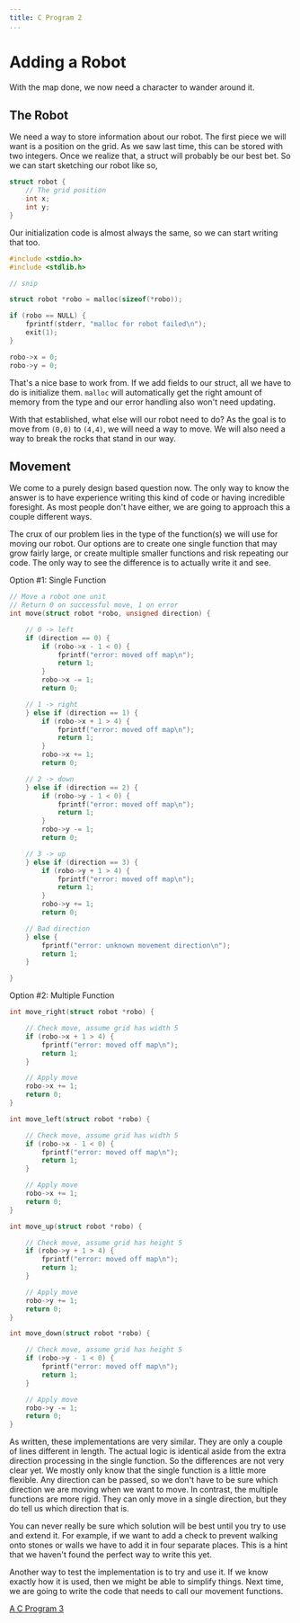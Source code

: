 ```yaml
---
title: C Program 2
...
```


# Adding a Robot

With the map done, we now need a character to wander around it.

## The Robot

We need a way to store information about our robot. The first piece we will
want is a position on the grid. As we saw last time, this can be stored with two
integers. Once we realize that, a struct will probably be our best bet. So we
can start sketching our robot like so,

```c
struct robot {
    // The grid position
    int x;
    int y;
}
```

Our initialization code is almost always the same, so we can start writing that
too.

```c
#include <stdio.h>
#include <stdlib.h>

// snip

struct robot *robo = malloc(sizeof(*robo));

if (robo == NULL) {
    fprintf(stderr, "malloc for robot failed\n");
    exit(1);
}

robo->x = 0;
robo->y = 0;
```

That's a nice base to work from. If we add fields to our struct, all we have to
do is initialize them. `malloc` will automatically get the right amount of
memory from the type and our error handling also won't need updating.

With that established, what else will our robot need to do? As the goal is to
move from `(0,0)` to `(4,4)`, we will need a way to move. We will also need a
way to break the rocks that stand in our way.

## Movement

We come to a purely design based question now. The only way to know the answer
is to have experience writing this kind of code or having incredible foresight.
As most people don't have either, we are going to approach this a couple
different ways.

The crux of our problem lies in the type of the function(s) we will use for
moving our robot. Our options are to create one single function that may grow
fairly large, or create multiple smaller functions and risk repeating our code.
The only way to see the difference is to actually write it and see.

Option #1: Single Function

```c
// Move a robot one unit
// Return 0 on successful move, 1 on error
int move(struct robot *robo, unsigned direction) {

    // 0 -> left
    if (direction == 0) {
        if (robo->x - 1 < 0) {
            fprintf("error: moved off map\n");
            return 1;
        }
        robo->x -= 1;
        return 0;

    // 1 -> right
    } else if (direction == 1) {
        if (robo->x + 1 > 4) {
            fprintf("error: moved off map\n");
            return 1;
        }
        robo->x += 1;
        return 0;

    // 2 -> down
    } else if (direction == 2) {
        if (robo->y - 1 < 0) {
            fprintf("error: moved off map\n");
            return 1;
        }
        robo->y -= 1;
        return 0;

    // 3 -> up
    } else if (direction == 3) {
        if (robo->y + 1 > 4) {
            fprintf("error: moved off map\n");
            return 1;
        }
        robo->y += 1;
        return 0;

    // Bad direction
    } else {
        fprintf("error: unknown movement direction\n");
        return 1;
    }

}
```

Option #2: Multiple Function

```c
int move_right(struct robot *robo) {

    // Check move, assume grid has width 5
    if (robo->x + 1 > 4) {
        fprintf("error: moved off map\n");
        return 1;
    }

    // Apply move
    robo->x += 1;
    return 0;
}

int move_left(struct robot *robo) {

    // Check move, assume grid has width 5
    if (robo->x - 1 < 0) {
        fprintf("error: moved off map\n");
        return 1;
    }

    // Apply move
    robo->x += 1;
    return 0;
}

int move_up(struct robot *robo) {

    // Check move, assume grid has height 5
    if (robo->y + 1 > 4) {
        fprintf("error: moved off map\n");
        return 1;
    }

    // Apply move
    robo->y += 1;
    return 0;
}

int move_down(struct robot *robo) {

    // Check move, assume grid has height 5
    if (robo->y - 1 < 0) {
        fprintf("error: moved off map\n");
        return 1;
    }

    // Apply move
    robo->y -= 1;
    return 0;
}
```

As written, these implementations are very similar. They are only a couple of
lines different in length. The actual logic is identical aside from the extra
direction processing in the single function. So the differences are not very
clear yet. We mostly only know that the single function is a little more
flexible. Any direction can be passed, so we don't have to be sure which
direction we are moving when we want to move. In contrast, the multiple
functions are more rigid. They can only move in a single direction, but they do
tell us which direction that is.

You can never really be sure which solution will be best until you try to use
and extend it. For example, if we want to add a check to prevent walking onto
stones or walls we have to add it in four separate places. This is a hint that
we haven't found the perfect way to write this yet.

Another way to test the implementation is to try and use it. If we know exactly
how it is used, then we might be able to simplify things. Next time, we are
going to write the code that needs to call our movement functions.

[A C Program 3](20-c-program3.html)
